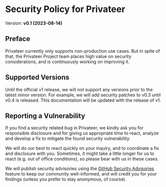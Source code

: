 # Security Policy for Privateer

Version: **v0.1 (2023-08-14)**

## Preface

Privateer currently only supports non-production use cases. But in spite of that, the Privateer Project team places high value on security considerations, and is continuously working on improving it.

## Supported Versions

Until the official v1 release, we will not support any versions prior to the latest minor version. For example, we will add security patches to v0.3 until v0.4 is released. This documentation will be updated with the release of v1.

## Reporting a Vulnerability

If you find a security related bug in Privateer, we kindly ask you for 
responsible disclosure and for giving us appropriate time to react, analyze and 
develop a fix to mitigate the found security vulnerability.

We will do our best to react quickly on your inquiry, and to coordinate a fix
and disclosure with you. Sometimes, it might take a little longer for us to
react (e.g. out of office conditions), so please bear with us in these cases.

We will publish security advisories using the
[GitHub Security Advisories](https://github.com/privateerproj/privateer/security/advisories)
feature to keep our community well-informed, and will credit you for your
findings (unless you prefer to stay anonymous, of course).
